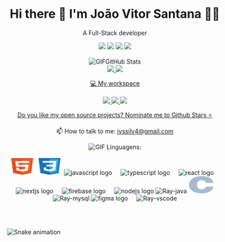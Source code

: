 <h1 align='center'>
  Hi there 👋 I'm João Vitor Santana 👨‍💻
</h1>

<p align='center'>
  A Full-Stack developer
</p>




<div align='center'>
        <!--imagem instagram-->
        <a href="https://www.instagram.com/jvs.dev"><img src="https://img.shields.io/badge/Instagram-E4405F?style=for-the-badge&logo=instagram&logoColor=white"></a>
        <!--imagem gmail-->
        <a href="https://mail.google.com/mail/u/0/?tab=rm&ogbl#inbox?compose=new"><img src="https://img.shields.io/badge/Gmail-D14836?style=for-the-badge&logo=gmail&logoColor=white"></a>
        <!--imagem linkedin-->
        <a href="https://www.linkedin.com/in/joão-vitor-dev" target="_blank"><img src="https://img.shields.io/badge/-LinkedIn-%230077B5?style=for-the-badge&logo=linkedin&logoColor=white" target="_blank"></a>
        <!--imagem linkedin-->
        <a href="https://wa.me/71982451668" target="_blank"><img src="https://img.shields.io/badge/WhatsApp-25D366?style=for-the-badge&logo=whatsapp&logoColor=white"></a>
        <br><br>
</div>

<div align='center'>
<img height="20" alt="GIF" src="https://github.com/joaopauloaramuni/joaopauloaramuni/blob/main/img/graphic.gif?raw=true"/>GitHub Stats
</div>

<div align="center">
  <a href="https://github.com/jvs-dev">
  <img height="160em" src="https://github-readme-stats.vercel.app/api?username=jvs-dev&show_icons=true&theme=radical&include_all_commits"/>
  <img height="160em" src="https://github-readme-stats.vercel.app/api/top-langs/?username=jvs-dev&layout=compact&langs_count=7&theme=radical"/>
</div>

<p align='center'>
  💻 My workspace <br><br>
  <img src="https://img.shields.io/badge/windows-%230078D6.svg?&style=for-the-badge&logo=windows&logoColor=white"/>
  <img src="https://img.shields.io/badge/Google_chrome-4285F4?style=for-the-badge&logo=Google-chrome&logoColor=white">
  <img src="https://img.shields.io/badge/VSCode-0078D4?style=for-the-badge&logo=visual%20studio%20code&logoColor=white">
</p>

<p align='center'>
  Do you like my open source projects? <a href='https://stars.github.com/nominate/'>Nominate me to Github Stars ⭐</a>
</p>

<!-- <details align='center'>
  <summary>:zap: My workspace specs</summary>
</details>-->

<p align='center'>
  📫 How to talk to me: <a href='mailto:jvssilv4@gmail.com'>jvssilv4@gmail.com</a>
</p>
<div align='center'>
<img height="20" alt="GIF" src="https://github.com/joaopauloaramuni/joaopauloaramuni/blob/main/img/skills.gif?raw=true"/>&nbsp;Linguagens:
<div style="display: inline_block"><br> 
  <img alt="Ray-HTML" height="40" width="60" src="https://raw.githubusercontent.com/devicons/devicon/master/icons/html5/html5-original.svg">
  <img alt="Ray-CSS" height="40" width="60" src="https://raw.githubusercontent.com/devicons/devicon/master/icons/css3/css3-original.svg">
  <img src="https://cdn.jsdelivr.net/gh/devicons/devicon/icons/javascript/javascript-original.svg" height="40" alt="javascript logo"  />
  <img width="12" />
  <img src="https://cdn.jsdelivr.net/gh/devicons/devicon/icons/typescript/typescript-original.svg" height="40" alt="typescript logo"  />
  <img width="12" />
  <img src="https://cdn.jsdelivr.net/gh/devicons/devicon/icons/react/react-original.svg" height="40" alt="react logo"  />
  <img width="12" />  
  <img src="https://cdn.jsdelivr.net/gh/devicons/devicon/icons/nextjs/nextjs-original.svg" height="40" alt="nextjs logo"  />
  <img width="12" />
  <img src="https://cdn.jsdelivr.net/gh/devicons/devicon/icons/firebase/firebase-plain.svg" height="40" alt="firebase logo"  />
  <img width="12" />
  <img src="https://cdn.jsdelivr.net/gh/devicons/devicon/icons/nodejs/nodejs-original.svg" height="40" alt="nodejs logo"  />        
  <img alt="Ray-java" height="40" width="60" src="https://cdn.jsdelivr.net/gh/devicons/devicon@latest/icons/java/java-original-wordmark.svg">        
  <img alt="Ray-C" height="40" width="60" src="https://raw.githubusercontent.com/devicons/devicon/master/icons/c/c-original.svg">    
  <img alt="Ray-mysql" height="40" width="60" src="https://cdn.jsdelivr.net/gh/devicons/devicon@latest/icons/mysql/mysql-original-wordmark.svg" />        
  <img src="https://cdn.jsdelivr.net/gh/devicons/devicon/icons/figma/figma-original.svg" height="40" alt="figma logo"  />
  <img width="12" />
  <img alt="Ray-vscode" height="40" width="60" src="https://cdn.jsdelivr.net/gh/devicons/devicon@latest/icons/vscode/vscode-original.svg" />        
</div> 
</div>

<br><br>

 ![Snake animation](https://github.com/jvs-dev/rafaballerini/blob/output/github-contribution-grid-snake.svg)
